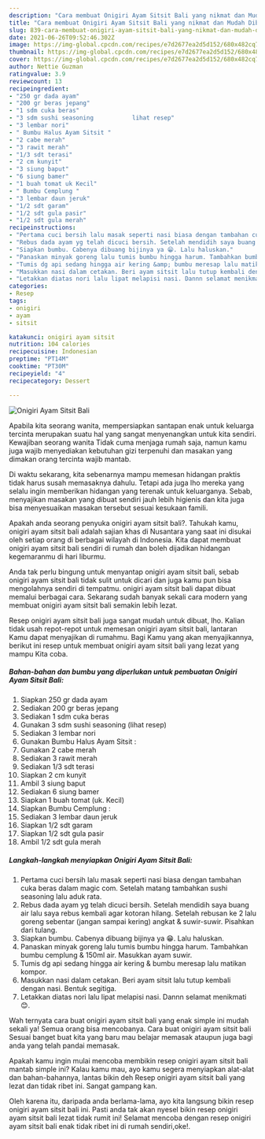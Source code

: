 ```yaml
---
description: "Cara membuat Onigiri Ayam Sitsit Bali yang nikmat dan Mudah Dibuat"
title: "Cara membuat Onigiri Ayam Sitsit Bali yang nikmat dan Mudah Dibuat"
slug: 839-cara-membuat-onigiri-ayam-sitsit-bali-yang-nikmat-dan-mudah-dibuat
date: 2021-06-26T09:52:46.302Z
image: https://img-global.cpcdn.com/recipes/e7d2677ea2d5d152/680x482cq70/onigiri-ayam-sitsit-bali-foto-resep-utama.jpg
thumbnail: https://img-global.cpcdn.com/recipes/e7d2677ea2d5d152/680x482cq70/onigiri-ayam-sitsit-bali-foto-resep-utama.jpg
cover: https://img-global.cpcdn.com/recipes/e7d2677ea2d5d152/680x482cq70/onigiri-ayam-sitsit-bali-foto-resep-utama.jpg
author: Nettie Guzman
ratingvalue: 3.9
reviewcount: 13
recipeingredient:
- "250 gr dada ayam"
- "200 gr beras jepang"
- "1 sdm cuka beras"
- "3 sdm sushi seasoning           lihat resep"
- "3 lembar nori"
- " Bumbu Halus Ayam Sitsit "
- "2 cabe merah"
- "3 rawit merah"
- "1/3 sdt terasi"
- "2 cm kunyit"
- "3 siung baput"
- "6 siung bamer"
- "1 buah tomat uk Kecil"
- " Bumbu Cemplung "
- "3 lembar daun jeruk"
- "1/2 sdt garam"
- "1/2 sdt gula pasir"
- "1/2 sdt gula merah"
recipeinstructions:
- "Pertama cuci bersih lalu masak seperti nasi biasa dengan tambahan cuka beras dalam magic com. Setelah matang tambahkan sushi seasoning lalu aduk rata."
- "Rebus dada ayam yg telah dicuci bersih. Setelah mendidih saya buang air lalu saya rebus kembali agar kotoran hilang. Setelah rebusan ke 2 lalu goreng sebentar (jangan sampai kering) angkat &amp; suwir-suwir. Pisahkan dari tulang."
- "Siapkan bumbu. Cabenya dibuang bijinya ya 😁. Lalu haluskan."
- "Panaskan minyak goreng lalu tumis bumbu hingga harum. Tambahkan bumbu cemplung &amp; 150ml air. Masukkan ayam suwir."
- "Tumis dg api sedang hingga air kering &amp; bumbu meresap lalu matikan kompor."
- "Masukkan nasi dalam cetakan. Beri ayam sitsit lalu tutup kembali dengan nasi. Bentuk segitiga."
- "Letakkan diatas nori lalu lipat melapisi nasi. Dannn selamat menikmati 😊."
categories:
- Resep
tags:
- onigiri
- ayam
- sitsit

katakunci: onigiri ayam sitsit 
nutrition: 104 calories
recipecuisine: Indonesian
preptime: "PT14M"
cooktime: "PT30M"
recipeyield: "4"
recipecategory: Dessert

---
```



![Onigiri Ayam Sitsit Bali](https://img-global.cpcdn.com/recipes/e7d2677ea2d5d152/680x482cq70/onigiri-ayam-sitsit-bali-foto-resep-utama.jpg)

Apabila kita seorang wanita, mempersiapkan santapan enak untuk keluarga tercinta merupakan suatu hal yang sangat menyenangkan untuk kita sendiri. Kewajiban seorang  wanita Tidak cuma menjaga rumah saja, namun kamu juga wajib menyediakan kebutuhan gizi terpenuhi dan masakan yang dimakan orang tercinta wajib mantab.

Di waktu  sekarang, kita sebenarnya mampu memesan hidangan praktis tidak harus susah memasaknya dahulu. Tetapi ada juga lho mereka yang selalu ingin memberikan hidangan yang terenak untuk keluarganya. Sebab, menyajikan masakan yang dibuat sendiri jauh lebih higienis dan kita juga bisa menyesuaikan masakan tersebut sesuai kesukaan famili. 



Apakah anda seorang penyuka onigiri ayam sitsit bali?. Tahukah kamu, onigiri ayam sitsit bali adalah sajian khas di Nusantara yang saat ini disukai oleh setiap orang di berbagai wilayah di Indonesia. Kita dapat membuat onigiri ayam sitsit bali sendiri di rumah dan boleh dijadikan hidangan kegemaranmu di hari liburmu.

Anda tak perlu bingung untuk menyantap onigiri ayam sitsit bali, sebab onigiri ayam sitsit bali tidak sulit untuk dicari dan juga kamu pun bisa mengolahnya sendiri di tempatmu. onigiri ayam sitsit bali dapat dibuat memalui berbagai cara. Sekarang sudah banyak sekali cara modern yang membuat onigiri ayam sitsit bali semakin lebih lezat.

Resep onigiri ayam sitsit bali juga sangat mudah untuk dibuat, lho. Kalian tidak usah repot-repot untuk memesan onigiri ayam sitsit bali, lantaran Kamu dapat menyajikan di rumahmu. Bagi Kamu yang akan menyajikannya, berikut ini resep untuk membuat onigiri ayam sitsit bali yang lezat yang mampu Kita coba.

<!--inarticleads1-->

##### Bahan-bahan dan bumbu yang diperlukan untuk pembuatan Onigiri Ayam Sitsit Bali:

1. Siapkan 250 gr dada ayam
1. Sediakan 200 gr beras jepang
1. Sediakan 1 sdm cuka beras
1. Gunakan 3 sdm sushi seasoning           (lihat resep)
1. Sediakan 3 lembar nori
1. Gunakan  Bumbu Halus Ayam Sitsit :
1. Gunakan 2 cabe merah
1. Sediakan 3 rawit merah
1. Sediakan 1/3 sdt terasi
1. Siapkan 2 cm kunyit
1. Ambil 3 siung baput
1. Sediakan 6 siung bamer
1. Siapkan 1 buah tomat (uk. Kecil)
1. Siapkan  Bumbu Cemplung :
1. Sediakan 3 lembar daun jeruk
1. Siapkan 1/2 sdt garam
1. Siapkan 1/2 sdt gula pasir
1. Ambil 1/2 sdt gula merah




<!--inarticleads2-->

##### Langkah-langkah menyiapkan Onigiri Ayam Sitsit Bali:

1. Pertama cuci bersih lalu masak seperti nasi biasa dengan tambahan cuka beras dalam magic com. Setelah matang tambahkan sushi seasoning lalu aduk rata.
1. Rebus dada ayam yg telah dicuci bersih. Setelah mendidih saya buang air lalu saya rebus kembali agar kotoran hilang. Setelah rebusan ke 2 lalu goreng sebentar (jangan sampai kering) angkat &amp; suwir-suwir. Pisahkan dari tulang.
1. Siapkan bumbu. Cabenya dibuang bijinya ya 😁. Lalu haluskan.
1. Panaskan minyak goreng lalu tumis bumbu hingga harum. Tambahkan bumbu cemplung &amp; 150ml air. Masukkan ayam suwir.
1. Tumis dg api sedang hingga air kering &amp; bumbu meresap lalu matikan kompor.
1. Masukkan nasi dalam cetakan. Beri ayam sitsit lalu tutup kembali dengan nasi. Bentuk segitiga.
1. Letakkan diatas nori lalu lipat melapisi nasi. Dannn selamat menikmati 😊.




Wah ternyata cara buat onigiri ayam sitsit bali yang enak simple ini mudah sekali ya! Semua orang bisa mencobanya. Cara buat onigiri ayam sitsit bali Sesuai banget buat kita yang baru mau belajar memasak ataupun juga bagi anda yang telah pandai memasak.

Apakah kamu ingin mulai mencoba membikin resep onigiri ayam sitsit bali mantab simple ini? Kalau kamu mau, ayo kamu segera menyiapkan alat-alat dan bahan-bahannya, lantas bikin deh Resep onigiri ayam sitsit bali yang lezat dan tidak ribet ini. Sangat gampang kan. 

Oleh karena itu, daripada anda berlama-lama, ayo kita langsung bikin resep onigiri ayam sitsit bali ini. Pasti anda tak akan nyesel bikin resep onigiri ayam sitsit bali lezat tidak rumit ini! Selamat mencoba dengan resep onigiri ayam sitsit bali enak tidak ribet ini di rumah sendiri,oke!.

